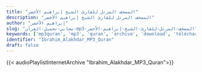 ```yaml
---
title: "المصحف المرتل للقارئ الشيخ إبراهيم الأخضر"
description: "المصحف المرتل للقارئ الشيخ إبراهيم الأخضر"
author: "إبراهيم الأخضر"
slug: "مجاني-تحميل-القرآن-mp3-المصحف-المرتل-للقارئ-الشيخ-إبراهيم-الأخضر"
keywords: ['mp3quran', 'mp3', 'quran', 'archive', 'download', 'télécharger', 'coran', 'islam', 'Ibrahim', 'Alakhdar', 'alakhdher', 'alakhdhir', 'إبراهيم', 'الأخضر', 'قرآن', 'مصحف', 'مرتل', 'مجود', 'القرآن', 'الكريم', 'المصحف', 'المرتل', 'المجود', 'إسلام', 'تحميل']
identifier: "Ibrahim_Alakhdar_MP3_Quran"
draft: false
---
```


{{< audioPlaylistInternetArchive "Ibrahim_Alakhdar_MP3_Quran">}}
